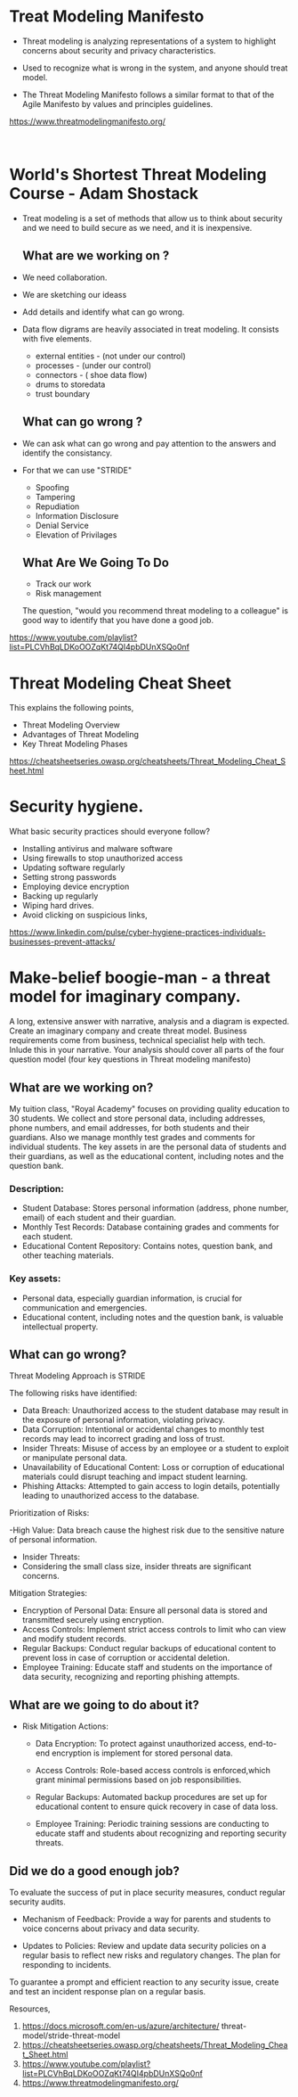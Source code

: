 # Treat Modeling Manifesto

- Threat modeling is analyzing representations of a system to highlight concerns about security and privacy characteristics.

- Used to recognize what is wrong in the system, and anyone should treat model.

- The Threat Modeling Manifesto follows a similar format to that of the Agile Manifesto by values and principles guidelines.


https://www.threatmodelingmanifesto.org/

<br>

# World's Shortest Threat Modeling Course - Adam Shostack

- Treat modeling is a set of methods that allow us to think about security and we need to build secure as we need, and it is inexpensive.

  ## What are we working on ?
- We need collaboration.
- We are sketching our ideass
- Add details and identify what can go wrong.
- Data flow digrams are heavily associated in treat modeling. It consists with five elements.
    - external entities - (not under our control)
    - processes  - (under our control)
    - connectors - ( shoe data flow)
    - drums to storedata
    - trust boundary
 
   ## What can go wrong ?

- We can ask what can go wrong and pay attention to the answers and identify the consistancy. 
- For that we can use "STRIDE"
  - Spoofing
  - Tampering
  - Repudiation
  - Information Disclosure
  - Denial Service
  - Elevation of Privilages
 
   ## What Are We Going To Do 

   - Track our work
   - Risk management
 
  The question, "would you recommend threat modeling to a colleague" is good way to identify that you have done a good job.

  

https://www.youtube.com/playlist?list=PLCVhBqLDKoOOZqKt74QI4pbDUnXSQo0nf


#  Threat Modeling Cheat Sheet

This explains the following points,
- Threat Modeling Overview
- Advantages of Threat Modeling
- Key Threat Modeling Phases

https://cheatsheetseries.owasp.org/cheatsheets/Threat_Modeling_Cheat_Sheet.html



# Security hygiene. 

What basic security practices should everyone follow? 

- Installing antivirus and malware software
- Using firewalls to stop unauthorized access
- Updating software regularly
- Setting strong passwords
- Employing device encryption
- Backing up regularly
- Wiping hard drives.
- Avoid clicking on suspicious links, 

https://www.linkedin.com/pulse/cyber-hygiene-practices-individuals-businesses-prevent-attacks/
<br>

# Make-belief boogie-man - a threat model for imaginary company.

A long, extensive answer with narrative, analysis and a diagram is expected.
Create an imaginary company and create threat model.
Business requirements come from business, technical specialist help with tech. Inlude this in your narrative.
Your analysis should cover all parts of the four question model (four key questions in Threat modeling manifesto)

## What are we working on?

My tuition class, "Royal Academy" focuses on providing quality education to 30 students. We collect and store personal data, including addresses, phone numbers, and email addresses, for both students and their guardians. Also we manage monthly test grades and comments for individual students. The key assets in  are the personal data of students and their guardians, as well as the educational content, including notes and the question bank.


### Description:

- Student Database: Stores personal information (address, phone number, email) of each student and their guardian.
- Monthly Test Records: Database containing grades and comments for each student.
- Educational Content Repository: Contains notes, question bank, and other teaching materials.

### Key assets:

- Personal data, especially guardian information, is crucial for communication and emergencies.
- Educational content, including notes and the question bank, is valuable intellectual property.


## What can go wrong?

Threat Modeling Approach is STRIDE

The following risks have identified:
- Data Breach: Unauthorized access to the student database may result in the exposure of personal information, violating privacy.
- Data Corruption: Intentional or accidental changes to monthly test records may lead to incorrect grading and loss of trust.
- Insider Threats: Misuse of access by an employee or a student to exploit or manipulate personal data.
- Unavailability of Educational Content: Loss or corruption of educational materials could disrupt teaching and impact student learning.
- Phishing Attacks: Attempted to gain access to login details, potentially leading to unauthorized access to the database.

Prioritization of Risks:

-High Value: 
Data breach cause the highest risk due to the sensitive nature of personal information.
- Insider Threats:
- Considering the small class size, insider threats are significant concerns.

Mitigation Strategies:
- Encryption of Personal Data: Ensure all personal data is stored and transmitted securely using encryption.
- Access Controls: Implement strict access controls to limit who can view and modify student records.
- Regular Backups: Conduct regular backups of educational content to prevent loss in case of corruption or accidental deletion.
- Employee Training: Educate staff and students on the importance of data security, recognizing and reporting phishing attempts.

## What are we going to do about it?

- Risk Mitigation Actions:

  - Data Encryption:
    To protect against unauthorized access, end-to-end encryption is implement for stored personal data.

  - Access Controls:
    Role-based access controls is enforced,which grant minimal permissions based on job responsibilities.

  - Regular Backups:
    Automated backup procedures are set up for educational content to ensure quick recovery in case of data loss.

  - Employee Training:
    Periodic training sessions are conducting to educate staff and students about recognizing and reporting security threats.


## Did we do a good enough job?

To evaluate the success of put in place security measures, conduct regular security audits.

- Mechanism of Feedback:
Provide a way for parents and students to voice concerns about privacy and data security.

- Updates to Policies:
Review and update data security policies on a regular basis to reflect new risks and regulatory changes.
The plan for responding to incidents.

To guarantee a prompt and efficient reaction to any security issue, create and test an incident response plan on a regular basis.


Resources,

1. https://docs.microsoft.com/en-us/azure/architecture/ threat-model/stride-threat-model
2. https://cheatsheetseries.owasp.org/cheatsheets/Threat_Modeling_Cheat_Sheet.html
3. https://www.youtube.com/playlist?list=PLCVhBqLDKoOOZqKt74QI4pbDUnXSQo0nf
4. https://www.threatmodelingmanifesto.org/





